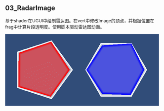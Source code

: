 ## 03_RadarImage

基于shader在UGUI中绘制雷达图。在vert中修改Image的顶点，并根据位置在frag中计算片段透明度。使用脚本驱动雷达图动画。

![radar](../../GALLERY/03_RadarImage/radar.gif)
